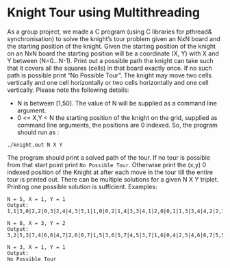 # Knight Tour using Multithreading
As a group project, we made a C program (using C libraries for pthread& synchronisation) to solve the knight’s tour problem given an NxN board and the starting position of the knight. Given the starting position of the knight on an NxN board the starting position will be a coordinate (X, Y) with X and Y between (N=0…N-1). Print out a possible path the knight can take such that it covers all the squares (cells) in that board exactly once. If no such path is possible print “No Possible Tour”. The knight may move two cells vertically and one cell horizontally or two cells horizontally and one cell vertically. Please note the following details:
- N is between [1,50]. The value of N will be supplied as a command line argument. 
- 0 <= X,Y < N the starting position of the knight on the grid, supplied as command line arguments, the positions are 0 indexed.
So, the program should run as : 
```
./knight.out N X Y
```
The program should print a solved path of the tour. If no tour is possible from that start point print ```No Possible Tour```. Otherwise print the (x,y) 0 indexed position of the Knight at after each move in the tour till the entire tour is printed out.
There can be multiple solutions for a given N X Y triplet. Printing one possible solution is sufficient.
Examples:
```
N = 5, X = 1, Y = 1
Output:
1,1|3,0|2,2|0,3|2,4|4,3|3,1|1,0|0,2|1,4|3,3|4,1|2,0|0,1|1,3|3,4|4,2|2,1|4,0|3,2|4,4|2,3|0,4|1,2|0,0|
```
```
N = 8, X = 3, Y = 2
Output:
3,2|5,3|7,4|6,6|4,7|2,6|0,7|1,5|3,6|5,7|4,5|3,7|1,6|0,4|2,5|4,6|6,7|5,5|7,6|6,4|5,6|7,7|6,5|4,4|2,3|3,5|2,7|0,6|1,4|3,3|5,2|4,0|6,1|7,3|5,4|7,5|6,3|7,1|5,0|3,1|1,0|0,2|2,1|0,0|1,2|2,0|0,1|1,3|3,4|4,2|3,0|1,1|0,3|2,2|4,1|6,0|7,2|5,1|7,0|6,2|4,3|2,4|0,5|1,7|
```
```
N = 3, X = 1, Y = 1
Output:
No Possible Tour
```